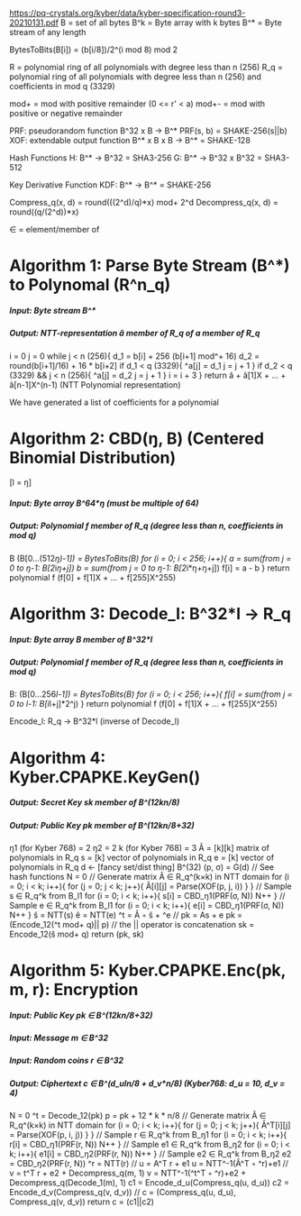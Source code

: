 https://pq-crystals.org/kyber/data/kyber-specification-round3-20210131.pdf
B = set of all bytes
B^k = Byte array with k bytes
B^* = Byte stream of any length

BytesToBits(B[i]) = (b[i/8])/2^(i mod 8) mod 2

R = polynomial ring of all polynomials with degree less than n (256)
R_q = polynomial ring of all polynomials with degree less than n (256) and coefficients in mod q (3329)

mod+ = mod with positive remainder (0 <= r' < a)
mod+- = mod with positive or negative remainder

PRF: pseudorandom function B^32 x B -> B^* PRF(s, b) = SHAKE-256(s||b)
XOF: extendable output function B^* x B x B -> B^* = SHAKE-128

Hash Functions
H: B^* -> B^32 = SHA3-256
G: B^* -> B^32 x B^32 = SHA3-512

Key Derivative Function KDF: B^* -> B^* = SHAKE-256

Compress_q(x, d) = round(((2^d)/q)*x) mod+ 2^d
Decompress_q(x, d) = round((q/(2^d))*x) 

∈ = element/member of

# Algorithm 1: Parse Byte Stream (B^*) to Polynomal (R^n_q)
##### Input: Byte stream B^*
##### Output: NTT-representation â member of R_q of a member of R_q

i = 0
j = 0
while j < n (256){
    d_1 = b[i] + 256 (b[i+1] mod^+ 16)
    d_2 = round(b[i+1]/16) + 16 * b[i+2]
    if d_1 < q (3329){
        ^a[j] = d_1
        j = j + 1
    }
    if d_2 < q (3329) && j < n (256){
        ^a[j] = d_2
        j = j + 1
    }
    i = i + 3
}
return â + â[1]X + ... + â[n-1]X^(n-1) (NTT Polynomial representation)

We have generated a list of coefficients for a polynomial

# Algorithm 2: CBD(ŋ, B) (Centered Binomial Distribution) 
[l = ŋ]
##### Input: Byte array B^64*ŋ (must be multiple of 64)
##### Output: Polynomial f member of R_q (degree less than n, coefficients in mod q)
B (B[0...(512*ŋ)-1]) = BytesToBits(B)
for (i = 0; i < 256; i++){
    a = sum(from j = 0 to ŋ-1: B[2*i*ŋ+j])
    b = sum(from j = 0 to ŋ-1: B[2*i*ŋ+ŋ+j])
    f[i] = a - b
}
return polynomial f (f[0] + f[1]X + ... + f[255]X^255)

# Algorithm 3: Decode_l: B^32*l -> R_q
##### Input: Byte array B member of B^32*l
##### Output: Polynomial f member of R_q (degree less than n, coefficients in mod q)
B: (B[0...256*l-1]) = BytesToBits(B)
for (i = 0; i < 256; i++){
    f[i] = sum(from j = 0 to l-1: B[i*l+j]*2^j)
}
return polynomial f (f[0] + f[1]X + ... + f[255]X^255)

Encode_l: R_q -> B^32*l (inverse of Decode_l)

# Algorithm 4: Kyber.CPAPKE.KeyGen()
##### Output: Secret Key sk member of B^(12*k*n/8)
##### Output: Public Key pk member of B^(12*k*n/8+32)
ŋ1 (for Kyber 768) = 2
ŋ2 = 2
k (for Kyber 768) = 3
Â = [k][k] matrix of polynomials in R_q
s = [k] vector of polynomials in R_q
e = [k] vector of polynomials in R_q
d <- [fancy set/dist thing] B^(32)
(p, σ) = G(d) // See hash functions
N = 0
// Generate matrix Â ∈ R_q^(k×k) in NTT domain
for (i = 0; i < k; i++){
    for (j = 0; j < k; j++){
         Â[i][j] = Parse(XOF(p, j, i))
    }
}
// Sample s ∈ R_q^k from B_l1
for (i = 0; i < k; i++){
    s[i] = CBD_ŋ1(PRF(σ, N))
    N++
}
// Sample e ∈ R_q^k from B_l1
for (i = 0; i < k; i++){
    e[i] = CBD_ŋ1(PRF(σ, N))
    N++
}
ŝ = NTT(s)
ê = NTT(e)
^t = Â ◦ ŝ + ^e
// pk = As + e
pk = (Encode_12(^t mod+ q)|| p) // the || operator is concatenation
sk = Encode_12(ŝ mod+ q)
return (pk, sk)

# Algorithm 5: Kyber.CPAPKE.Enc(pk, m, r): Encryption
##### Input: Public Key pk ∈ B^(12*k*n/8+32)
##### Input: Message m ∈ B^32
##### Input: Random coins r ∈ B^32
##### Output: Ciphertext c ∈ B^(d_u*l*n/8 + d_v*n/8) (Kyber768: d_u = 10, d_v = 4)
N = 0
^t = Decode_12(pk)
p = pk + 12 * k * n/8
// Generate matrix Â ∈ R_q^(k×k) in NTT domain
for (i = 0; i < k; i++){
    for (j = 0; j < k; j++){
         Â^T[i][j] = Parse(XOF(p, i, j))
    }
}
// Sample r ∈ R_q^k from B_ŋ1
for (i = 0; i < k; i++){
    r[i] = CBD_ŋ1(PRF(r, N))
    N++
}
// Sample e1 ∈ R_q^k from B_ŋ2
for (i = 0; i < k; i++){
    e1[i] = CBD_ŋ2(PRF(r, N))
    N++
}
// Sample e2 ∈ R_q^k from B_ŋ2
e2 = CBD_ŋ2(PRF(r, N))
^r = NTT(r)
// u = A^T r + e1
u = NTT^-1(Â^T ◦ ^r)+e1
// v = t^T r + e2 + Decompress_q(m, 1)
v = NTT^-1(^t^T ◦ ^r)+e2 + Decompress_q(Decode_1(m), 1)
c1 = Encode_d_u(Compress_q(u, d_u))
c2 = Encode_d_v(Compress_q(v, d_v))
// c = (Compress_q(u, d_u), Compress_q(v, d_v))
return c = (c1||c2)